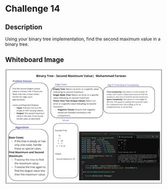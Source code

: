 ﻿# Challenge 14

## Description

Using your binary tree implementation, find the second maximum value in a binary tree.


## Whiteboard Image

![Tree](./cc14.png)

